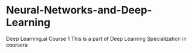 # Neural-Networks-and-Deep-Learning
Deep Learning.ai Course 1
This is a part of Deep Learning Specialization in coursera
